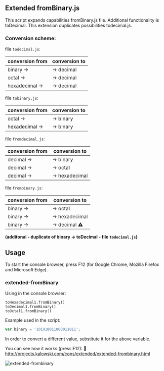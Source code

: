 ## Extended fromBinary.js

This script expands capabilities fromBinary.js file. Additional functionality is toDecimal. This extension duplicates possibilities todecimal.js.

### Conversion scheme:

 file `todecimal.js`:

 conversion from | conversion to
---------------- | --------------
 binary      ->  |  -> decimal               
 octal       ->  |  -> decimal  
 hexadecimal ->  |  -> decimal               

 file `tobinary.js`:

 conversion from | conversion to
---------------- | --------------
 octal       ->  |  -> binary              
 hexadecimal ->  |  -> binary   

 file `fromdecimal.js`:

 conversion from | conversion to 
---------------- | --------------
  decimal ->     | -> binary     
  decimal ->     | -> octal      
  decimal ->     | -> hexadecimal

 file `frombinary.js`:

 conversion from | conversion to 
---------------- | --------------
  binary ->      | -> octal      
  binary ->      | -> hexadecimal
  binary ->      | -> decimal    :warning: 
  **(additonal - duplicate of binary -> toDecimal - file `todecimal.js`)**

## Usage

To start the console browser, press F12 (for Google Chrome, Mozilla Firefox and Microsoft Edge).

### extended-fromBinary

Using in the console browser:
```
toHexadecimal1.fromBinary()
toDecimal1.fromBinary()
toOctal1.fromBinary()
```

Example used in the script:
```javascript
var binary = '101010011000011011';
```
In order to convert a different value, substitute it for the above variable.

You can see how it works (press F12): :link:
http://projects.kalowski.com/cons/extended/extended-frombinary.html

![extended-frombinary](https://cloud.githubusercontent.com/assets/5839775/22031660/9cc2721e-dce1-11e6-9c7e-9d02aaf19f8d.jpg)
